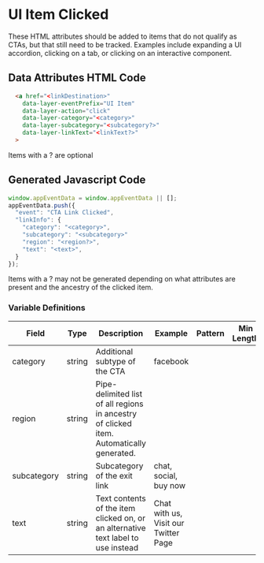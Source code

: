 # UI Item Clicked

These HTML attributes should be added to items that do not qualify as CTAs, but that still need to be tracked. Examples include expanding a UI accordion, clicking on a tab, or clicking on an interactive component.

## Data Attributes HTML Code

```html
  <a href="<linkDestination>"
    data-layer-eventPrefix="UI Item"
    data-layer-action="click"
    data-layer-category="<category>"
    data-layer-subcategory="<subcategory?>"
    data-layer-linkText="<linkText?>"
  >
```

Items with a ? are optional

## Generated Javascript Code

```js
window.appEventData = window.appEventData || [];
appEventData.push({
  "event": "CTA Link Clicked",
  "linkInfo": {
    "category": "<category>",
    "subcategory": "<subcategory>"
    "region": "<region?>",
    "text": "<text>",
  }
});
```

Items with a ? may not be generated depending on what attributes are present and the ancestry of the clicked item.

### Variable Definitions

|Field|Type|Description|Example|Pattern|Min Length|Max Length|Minimum|Maximum|Multiple Of|
| --- | --- | --- | --- | --- | --- | --- | --- | --- | --- |
|category|string|Additional subtype of the CTA|facebook|
|region|string|Pipe-delimited list of all regions in ancestry of clicked item. Automatically generated.|
|subcategory|string|Subcategory of the exit link|chat, social, buy now|
|text|string|Text contents of the item clicked on, or an alternative text label to use instead|Chat with us, Visit our Twitter Page|